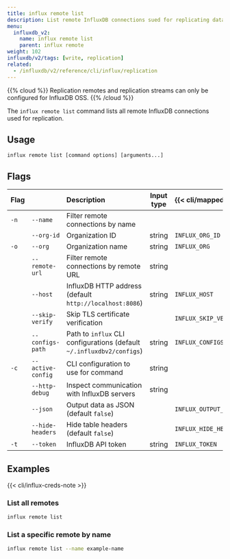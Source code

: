 ```yaml
---
title: influx remote list
description: List remote InfluxDB connections sued for replicating data.
menu:
  influxdb_v2:
    name: influx remote list
    parent: influx remote
weight: 102
influxdb/v2/tags: [write, replication]
related:
  - /influxdb/v2/reference/cli/influx/replication
---
```


{{% cloud %}}
Replication remotes and replication streams can only be configured for InfluxDB OSS.
{{% /cloud %}}

The `influx remote list` command lists all remote InfluxDB connections used for replication.

## Usage

```
influx remote list [command options] [arguments...]
```

## Flags

| Flag |                   | Description                                                           | Input type | {{< cli/mapped >}}    |
| :--- | :---------------- | :-------------------------------------------------------------------- | :--------: | :-------------------- |
| `-n` | `--name`          | Filter remote connections by name                                     |            |                       |
|      | `--org-id`        | Organization ID                                                       |   string   | `INFLUX_ORG_ID`       |
| `-o` | `--org`           | Organization name                                                     |   string   | `INFLUX_ORG`          |
|      | `--remote-url`    | Filter remote connections by remote URL                               |   string   |                       |
|      | `--host`          | InfluxDB HTTP address (default `http://localhost:8086`)               |   string   | `INFLUX_HOST`         |
|      | `--skip-verify`   | Skip TLS certificate verification                                     |            | `INFLUX_SKIP_VERIFY`  |
|      | `--configs-path`  | Path to `influx` CLI configurations (default `~/.influxdbv2/configs`) |   string   | `INFLUX_CONFIGS_PATH` |
| `-c` | `--active-config` | CLI configuration to use for command                                  |   string   |                       |
|      | `--http-debug`    | Inspect communication with InfluxDB servers                           |   string   |                       |
|      | `--json`          | Output data as JSON (default `false`)                                 |            | `INFLUX_OUTPUT_JSON`  |
|      | `--hide-headers`  | Hide table headers (default `false`)                                  |            | `INFLUX_HIDE_HEADERS` |
| `-t` | `--token`         | InfluxDB API token                                                    |   string   | `INFLUX_TOKEN`        |


## Examples
{{< cli/influx-creds-note >}}

### List all remotes

```sh
influx remote list
```

### List a specific remote by name

```sh
influx remote list --name example-name
```
